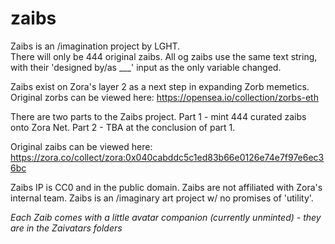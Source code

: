 # zaibs

Zaibs is an /imagination project by LGHT.  
There will only be 444 original zaibs. 
All og zaibs use the same text string, with their 'designed by/as ___' input as the only variable changed. 

Zaibs exist on Zora's layer 2 as a next step in expanding Zorb memetics. 
Original zorbs can be viewed here: https://opensea.io/collection/zorbs-eth

There are two parts to the Zaibs project. 
Part 1 - mint 444 curated zaibs onto Zora Net. 
Part 2 - TBA at the conclusion of part 1. 

Original zaibs can be viewed here: https://zora.co/collect/zora:0x040cabddc5c1ed83b66e0126e74e7f97e6ec36bc

Zaibs IP is CC0 and in the public domain. 
Zaibs are not affiliated with Zora's internal team. 
Zaibs is an /imaginary art project w/ no promises of 'utility'. 

*Each Zaib comes with a little avatar companion (currently unminted) - they are in the Zaivatars folders*
